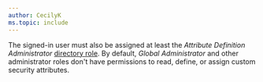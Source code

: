 ```yaml
---
author: CecilyK
ms.topic: include
---
```


The signed-in user must also be assigned at least the *Attribute Definition Administrator* [directory role](/azure/active-directory/roles/permissions-reference?toc=%2Fgraph%2Ftoc.json). By default, *Global Administrator* and other administrator roles don't have permissions to read, define, or assign custom security attributes.
